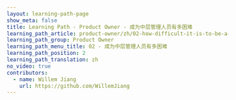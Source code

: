 ```yaml
---
layout: learning-path-page
show_meta: false
title: Learning Path - Product Owner - 成为中层管理人员有多困难
learning_path_article: product-owner/zh/02-how-difficult-it-is-to-be-a-middle-manager-article-zh.asciidoc
learning_path_group: Product Owner
learning_path_menu_title: 02 - 成为中层管理人员有多困难
learning_path_position: 2
learning_path_translation: zh
no_video: true
contributors:
  - name: Willem Jiang
    url: https://github.com/WillemJiang
---
```

<!--- This file autogenerated from https://github.com/InnerSourceCommons/InnerSourceLearningPath/blob/master/scripts/generate_learning_path_markdown.js -->